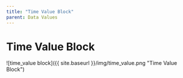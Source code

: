 ```yaml
---
title: "Time Value Block"
parent: Data Values
---
```

# Time Value Block
![time_value block]({{ site.baseurl }}/img/time_value.png "Time Value Block")